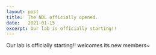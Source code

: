 ```yaml
---
layout: post
title:  The NDL officially opened.
date:   2021-01-15
excerpt: Our lab is officially starting!!
---
```

  Our lab is officially starting!!
  welcomes its new members~
